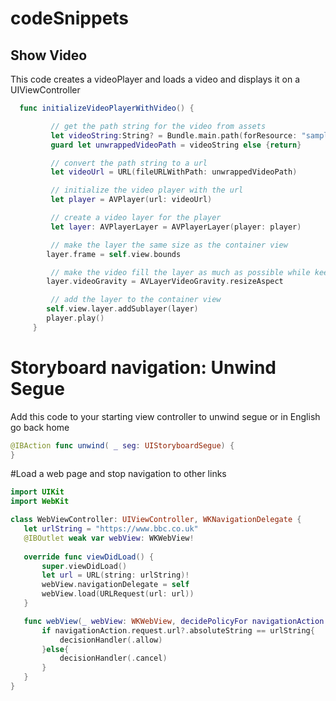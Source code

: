 # codeSnippets
## Show Video
This code creates a videoPlayer and loads a video and displays it on a UIViewController

```swift
  func initializeVideoPlayerWithVideo() {

         // get the path string for the video from assets
         let videoString:String? = Bundle.main.path(forResource: "sampleVid", ofType: "mp4")
         guard let unwrappedVideoPath = videoString else {return}

         // convert the path string to a url
         let videoUrl = URL(fileURLWithPath: unwrappedVideoPath)

         // initialize the video player with the url
         let player = AVPlayer(url: videoUrl)

         // create a video layer for the player
         let layer: AVPlayerLayer = AVPlayerLayer(player: player)

         // make the layer the same size as the container view
        layer.frame = self.view.bounds

         // make the video fill the layer as much as possible while keeping its aspect size
        layer.videoGravity = AVLayerVideoGravity.resizeAspect

         // add the layer to the container view
        self.view.layer.addSublayer(layer)
        player.play()
     }
 ```
 
 # Storyboard navigation: Unwind Segue
 Add this code to your starting view controller to unwind segue or in English go back home
 ```swift
 @IBAction func unwind( _ seg: UIStoryboardSegue) {
}
 ```
 #Load a web page and stop navigation to other links
 ```swift
 import UIKit
import WebKit

class WebViewController: UIViewController, WKNavigationDelegate {
    let urlString = "https://www.bbc.co.uk"
    @IBOutlet weak var webView: WKWebView!
    
    override func viewDidLoad() {
        super.viewDidLoad()
        let url = URL(string: urlString)!
        webView.navigationDelegate = self
        webView.load(URLRequest(url: url))
    }

    func webView(_ webView: WKWebView, decidePolicyFor navigationAction: WKNavigationAction, decisionHandler: @escaping (WKNavigationActionPolicy) -> Void) {
        if navigationAction.request.url?.absoluteString == urlString{
            decisionHandler(.allow)
        }else{
            decisionHandler(.cancel)
        }
    }
}
```
